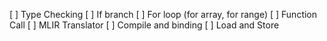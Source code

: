 [ ] Type Checking
[ ] If branch
[ ] For loop (for array, for range)
[ ] Function Call
[ ] MLIR Translator
[ ] Compile and binding
[ ] Load and Store